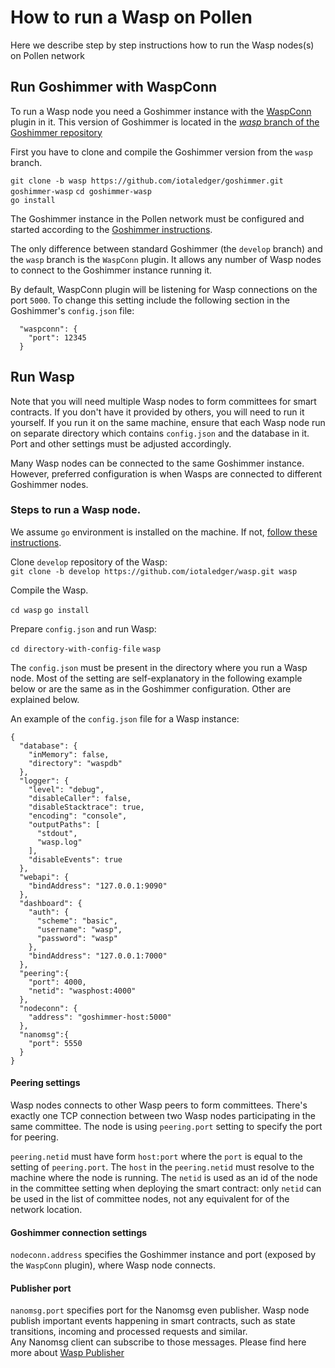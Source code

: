 # How to run a Wasp on Pollen

Here we describe step by step instructions how to run the Wasp nodes(s) on Pollen network 

## Run Goshimmer with WaspConn

To run a Wasp node you need a Goshimmer instance with the [WaspConn](https://github.com/iotaledger/goshimmer/tree/wasp/dapps/waspconn) plugin in it. 
This version of Goshimmer is located in the
 [_wasp_ branch of the Goshimmer repository](https://github.com/iotaledger/goshimmer/tree/wasp) 

First you have to clone and compile the Goshimmer version from the `wasp` branch. 

`git clone -b wasp https://github.com/iotaledger/goshimmer.git goshimmer-wasp`
`cd goshimmer-wasp`    
`go install`    

The Goshimmer instance in the Pollen network must be configured and started according to the 
[Goshimmer instructions](https://github.com/iotaledger/goshimmer/wiki/Setup-up-a-GoShimmer-node-(Joining-the-pollen-testnet)).  

The only difference between standard Goshimmer (the `develop` branch) and the `wasp` branch is the `WaspConn` plugin.
It allows any number of Wasp nodes to connect to the Goshimmer instance running it.

By default, WaspConn plugin will be listening for Wasp connections on the port `5000`. 
To change this setting include the following section in the Goshimmer's `config.json` file:

```
  "waspconn": {
    "port": 12345
  }
```
   
## Run Wasp

Note that you will need multiple Wasp nodes to form committees for smart contracts. If you don't have it 
provided by others, you will need to run it yourself. 
If you run it on the same machine, ensure that each Wasp node run on separate directory which contains `config.json` 
and the database in it. Port and other settings must be adjusted accordingly. 

Many Wasp nodes can be connected to the same Goshimmer instance. However, preferred configuration is 
when Wasps are connected to different Goshimmer nodes.

### Steps to run a Wasp node.
  
We assume `go` environment is installed on the machine. 
If not, [follow these instructions](https://golang.org/doc/install).
    
Clone `develop` repository of the Wasp:    
`git clone -b develop https://github.com/iotaledger/wasp.git wasp`

Compile the Wasp.

`cd wasp`
`go install`

Prepare `config.json` and run Wasp:

`cd directory-with-config-file`
`wasp`

The `config.json` must be present in the directory where you run a Wasp node. 
Most of the setting are self-explanatory in the following example below or are the same as in the 
Goshimmer configuration. Other are explained below.

An example of the `config.json` file for a Wasp instance:
```
{
  "database": {
    "inMemory": false,
    "directory": "waspdb"
  },
  "logger": {
    "level": "debug",
    "disableCaller": false,
    "disableStacktrace": true,
    "encoding": "console",
    "outputPaths": [
      "stdout",
      "wasp.log"
    ],
    "disableEvents": true
  },
  "webapi": {
    "bindAddress": "127.0.0.1:9090"
  },
  "dashboard": {
  	"auth": {
	  "scheme": "basic",
	  "username": "wasp",
	  "password": "wasp"
	},
    "bindAddress": "127.0.0.1:7000"
  },
  "peering":{
    "port": 4000,
    "netid": "wasphost:4000"
  },
  "nodeconn": {
    "address": "goshimmer-host:5000"
  },
  "nanomsg":{
    "port": 5550
  }
}
``` 

#### Peering settings
Wasp nodes connects to other Wasp peers to form committees. There's exactly one TCP connection between two Wasp nodes 
participating in the same committee. The node is using `peering.port` setting to specify the port for peering.

`peering.netid` must have form `host:port` where the `port` is equal to the setting of `peering.port`.
The `host` in the `peering.netid` must resolve to the machine where the node is running. 
The `netid` is used as an id of the node in the committee setting when deploying the smart contract: only `netid` 
can be used in the list of committee nodes, not any equivalent for of the network location.

#### Goshimmer connection settings
`nodeconn.address` specifies the Goshimmer instance and port (exposed by the `WaspConn` plugin), 
where Wasp node connects. 

#### Publisher port
`nanomsg.port` specifies port for the Nanomsg even publisher. Wasp node publish important events happening 
in smart contracts, such as state transitions, incoming and processed requests and similar.  
Any Nanomsg client can subscribe to those messages. 
Please find here more about [Wasp Publisher](../docs/publisher.md) 
